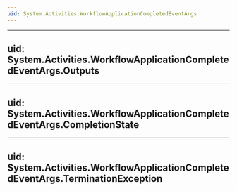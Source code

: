 ```yaml
---
uid: System.Activities.WorkflowApplicationCompletedEventArgs
---
```


---
uid: System.Activities.WorkflowApplicationCompletedEventArgs.Outputs
---

---
uid: System.Activities.WorkflowApplicationCompletedEventArgs.CompletionState
---

---
uid: System.Activities.WorkflowApplicationCompletedEventArgs.TerminationException
---
